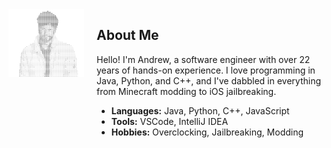 <div style="display: flex; align-items: flex-start; gap: 20px;">

  <!-- Left: Image (1 part) -->
  <div style="flex: 1;">
    <img src="ascii-art (4).png" alt="Your image" style="max-width: 100%;">
  </div>

  <!-- Right: Text (3 parts) -->
  <div style="flex: 3;">
    <h2>About Me</h2>
    <p>
      Hello! I'm Andrew, a software engineer with over 22 years of hands-on experience.
      I love programming in Java, Python, and C++, and I've dabbled in everything from Minecraft modding to iOS jailbreaking.
    </p>
    <ul>
      <li><strong>Languages:</strong> Java, Python, C++, JavaScript</li>
      <li><strong>Tools:</strong> VSCode, IntelliJ IDEA</li>
      <li><strong>Hobbies:</strong> Overclocking, Jailbreaking, Modding</li>
    </ul>
  </div>

</div>
